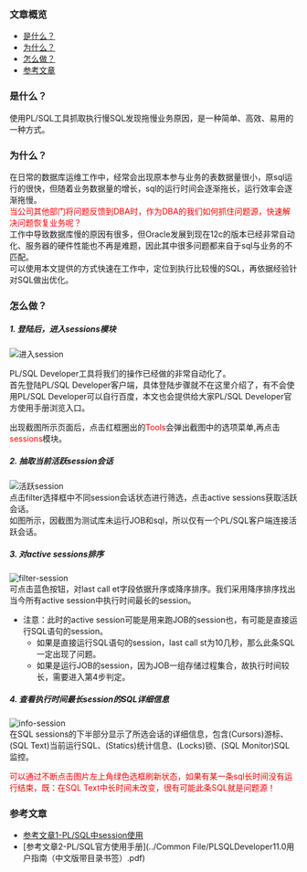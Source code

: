 ### 文章概览
- [是什么？](#是什么？) 
- [为什么？](#为什么？)  
- [怎么做？](#怎么做？)  
- [参考文章](#参考文章)

### 是什么？  
使用PL/SQL工具抓取执行慢SQL发现拖慢业务原因，是一种简单、高效、易用的一种方式。
   
### 为什么？  
在日常的数据库运维工作中，经常会出现原本参与业务的表数据量很小，原sql运行的很快，但随着业务数据量的增长，sql的运行时间会逐渐拖长，运行效率会逐渐拖慢。   
<font color="red">当公司其他部门将问题反馈到DBA时，作为DBA的我们如何抓住问题源，快速解决问题恢复业务呢？</font>  
工作中导致数据库慢的原因有很多，但Oracle发展到现在12c的版本已经非常自动化、服务器的硬件性能也不再是难题，因此其中很多问题都来自于sql与业务的不匹配。  
可以使用本文提供的方式快速在工作中，定位到执行比较慢的SQL，再依据经验针对SQL做出优化。

### 怎么做？


##### 1. 登陆后，进入sessions模块
![进入session](./MD-PIC/2020-1-13/sessionindex.png) 

PL/SQL Developer工具将我们的操作已经做的非常自动化了。  
首先登陆PL/SQL Developer客户端，具体登陆步骤就不在这里介绍了，有不会使用PL/SQL  Developer可以自行百度，本文也会提供给大家PL/SQL Developer官方使用手册浏览入口。  

 

出现截图所示页面后，点击红框圈出的<font color="red">Tools</font>会弹出截图中的选项菜单,再点击<font color="red">sessions</font>模块。  

##### 2. 抽取当前活跃session会话  
![活跃session](./MD-PIC/2020-1-13/sessionactive.png)   
点击filter选择框中不同session会话状态进行筛选，点击active sessions获取活跃会话。  
如图所示，因截图为测试库未运行JOB和sql，所以仅有一个PL/SQL客户端连接活跃会话。

##### 3. 对active sessions排序  
![filter-session](./MD-PIC/2020-1-13/sessionlastcall.png)   
可点击蓝色按钮，对last call et字段依据升序或降序排序。我们采用降序排序找出当今所有active session中执行时间最长的session。   

- 注意：此时的active session可能是用来跑JOB的session也，有可能是直接运行SQL语句的session。
    + 如果是直接运行SQL语句的session，last call st为10几秒，那么此条SQL一定出现了问题。
    + 如果是运行JOB的session，因为JOB一组存储过程集合，故执行时间较长，需要进入第4步判定。

##### 4. 查看执行时间最长session的SQL详细信息  
![info-session](./MD-PIC/2020-1-13/sessionslowsql.png)    
在SQL sessions的下半部分显示了所选会话的详细信息，包含(Cursors)游标、(SQL Text)当前运行SQL、(Statics)统计信息、(Locks)锁、(SQL Monitor)SQL监控。   

<font color="red">可以通过不断点击图片左上角绿色选框刷新状态，如果有某一条sql长时间没有运行结束，既：在SQL Text中长时间未改变，很有可能此条SQL就是问题源！</font>


### 参考文章   
 - [参考文章1-PL/SQL中session使用](https://jingyan.baidu.com/article/3ea51489eb65b152e61bba8b.html)  
 - [参考文章2-PL/SQL官方使用手册](../Common File/PLSQLDeveloper11.0用户指南（中文版带目录书签）.pdf)



